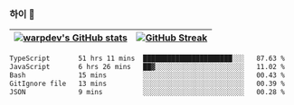 
### 하이 👋
[![warpdev's GitHub stats](https://github-readme-stats.vercel.app/api?username=warpdev&show_icons=true&theme=vue-dark)](#) |[![GitHub Streak](https://github-readme-streak-stats.herokuapp.com/?user=warpdev&theme=dark)](#)
--- | --- |
<!--START_SECTION:waka-->

```txt
TypeScript       51 hrs 11 mins  ██████████████████████░░░   87.63 %
JavaScript       6 hrs 26 mins   ██▓░░░░░░░░░░░░░░░░░░░░░░   11.02 %
Bash             15 mins         ░░░░░░░░░░░░░░░░░░░░░░░░░   00.43 %
GitIgnore file   13 mins         ░░░░░░░░░░░░░░░░░░░░░░░░░   00.39 %
JSON             9 mins          ░░░░░░░░░░░░░░░░░░░░░░░░░   00.28 %
```

<!--END_SECTION:waka-->

<!--
**warpdev/warpdev** is a ✨ _special_ ✨ repository because its `README.md` (this file) appears on your GitHub profile.

Here are some ideas to get you started:

- 🔭 I’m currently working on ...
- 🌱 I’m currently learning ...
- 👯 I’m looking to collaborate on ...
- 🤔 I’m looking for help with ...
- 💬 Ask me about ...
- 📫 How to reach me: ...
- 😄 Pronouns: ...
- ⚡ Fun fact: ...
-->
